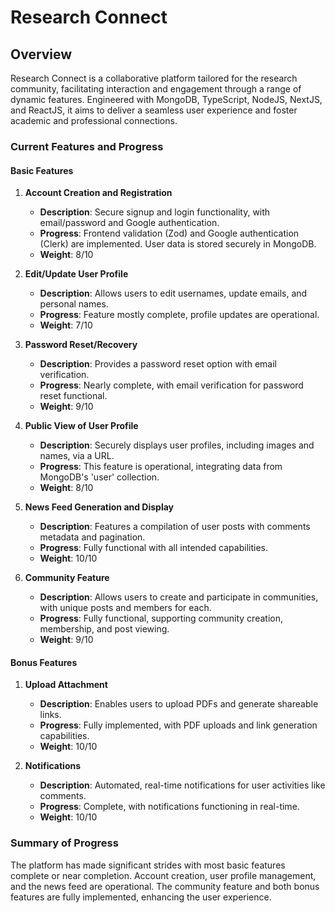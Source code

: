 # Research Connect

## Overview

Research Connect is a collaborative platform tailored for the research community, facilitating interaction and engagement through a range of dynamic features. Engineered with MongoDB, TypeScript, NodeJS, NextJS, and ReactJS, it aims to deliver a seamless user experience and foster academic and professional connections.

### Current Features and Progress

#### Basic Features

1. **Account Creation and Registration**
   - **Description**: Secure signup and login functionality, with email/password and Google authentication.
   - **Progress**: Frontend validation (Zod) and Google authentication (Clerk) are implemented. User data is stored securely in MongoDB.
   - **Weight**: 8/10

2. **Edit/Update User Profile**
   - **Description**: Allows users to edit usernames, update emails, and personal names.
   - **Progress**: Feature mostly complete, profile updates are operational.
   - **Weight**: 7/10

3. **Password Reset/Recovery**
   - **Description**: Provides a password reset option with email verification.
   - **Progress**: Nearly complete, with email verification for password reset functional.
   - **Weight**: 9/10

4. **Public View of User Profile**
   - **Description**: Securely displays user profiles, including images and names, via a URL.
   - **Progress**: This feature is operational, integrating data from MongoDB's 'user' collection.
   - **Weight**: 8/10

5. **News Feed Generation and Display**
   - **Description**: Features a compilation of user posts with comments metadata and pagination.
   - **Progress**: Fully functional with all intended capabilities.
   - **Weight**: 10/10

6. **Community Feature**
   - **Description**: Allows users to create and participate in communities, with unique posts and members for each.
   - **Progress**: Fully functional, supporting community creation, membership, and post viewing.
   - **Weight**: 9/10

#### Bonus Features

1. **Upload Attachment**
   - **Description**: Enables users to upload PDFs and generate shareable links.
   - **Progress**: Fully implemented, with PDF uploads and link generation capabilities.
   - **Weight**: 10/10

2. **Notifications**
   - **Description**: Automated, real-time notifications for user activities like comments.
   - **Progress**: Complete, with notifications functioning in real-time.
   - **Weight**: 10/10

### Summary of Progress

The platform has made significant strides with most basic features complete or near completion. Account creation, user profile management, and the news feed are operational. The community feature and both bonus features are fully implemented, enhancing the user experience.
